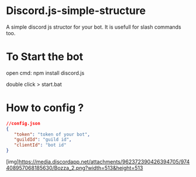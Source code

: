 # Discord.js-simple-structure
A simple discord js structor for your bot. It is usefull for slash commands too.

# To Start the bot
open cmd:
   npm install discord.js

double click > start.bat


# How to config ?

```json
//config.json
{
   "token": "token of your bot", 
   "guildId": "guild id",
   "clientId": "bot id"
}
```

[img]https://media.discordapp.net/attachments/962372390426394705/974408957068185630/Bozza_2.png?width=513&height=513




